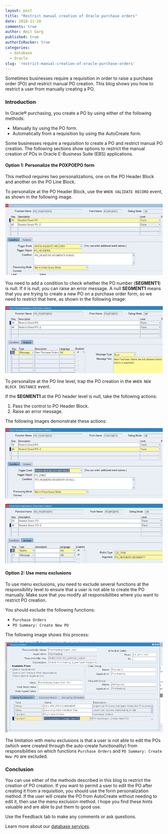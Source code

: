 ```yaml
---
layout: post
title: "Restrict manual creation of Oracle purchase orders"
date: 2018-11-28
comments: true
author: Amit Garg
published: true
authorIsRacker: true
categories:
  - database
  - Oracle
slug: 'restrict-manual-creation-of-oracle-purchase-orders' 
---
```


Sometimes businesses require a requisition in order to raise a purchase order
(PO) and restrict manual PO creation. This blog shows you how to restrict a
user from manually creating a PO.

<!--more-->

### Introduction

In Oracle&reg; purchasing, you create a PO by using either of the following
methods:

- Manually by using the PO form.
- Automatically from a requisition by using the AutoCreate form.

Some businesses require a requisition to create a PO and restrict manual PO
creation. The following sections show options to restrict the manual creation
of POs in Oracle E-Business Suite (EBS) applications.

#### Option 1: Personalize the POXPOEPO form

This method requires two personalizations, one on the PO Header Block and
another on the PO Line Block.

To personalize at the PO Header Block, use the `WHEN VALIDATE RECORD` event, as
shown in the following image.

![](Picture1.png)

You need to add a condition to check whether the PO number (**SEGMENT1**) is
null. If it is null, you can raise an error message. A null **SEGMENT1** means
that you are trying to create a new PO on a purchase order form, so we need to
restrict that here, as shown in the following image:

![](Picture2.png)

To personalize at the PO line level, trap the PO creation in the
`WHEN NEW BLOCK INSTANCE` event.

If the **SEGMENT1** at the PO header level is null, take the following actions:

1.	Pass the control to PO Header Block.
2.	Raise an error message.

The following images demonstrate these actions:

![](Picture3.png)

![](Picture4.png)

#### Option 2: Use menu exclusions

To use menu exclusions, you need to exclude several functions at the
responsibility level to ensure that a user is not able to create the PO manually.
Make sure that you modify all responsibilities where you want to restrict PO
creation.

You should exclude the following functions:

-	`Purchase Orders`
-	`PO Summary: Create New PO`

The following image shows this process:

![](Picture5.png)

The limitation with menu exclusions is that a user is not able to edit the POs
(which were created through the auto-create functionality) from responsibilities
on which functions `Purchase Orders` and `PO Summary: Create New PO` are excluded.

### Conclusion

You can use either of the methods described in this blog to restrict the creation of
PO creation. If you want to permit a user to edit the PO after creating it from
a requisition, you should use the form personalization method. If the user
will create the PO from AutoCreate without needing to edit it, then use the menu
exclusion method. I hope you find these hints valuable and are able to put them
to good use.

Use the Feedback tab to make any comments or ask questions.

Learn more about our [database services](https://www.rackspace.com/dba-services).

